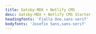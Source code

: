 ```yaml
---
title: Gatsby-MDX + Netlify CMS
desc: Gatsby-MDX + Netlify CMS Starter
headingfonts: 'Fjalla One,sans-serif'
bodyfonts: 'Josefin Sans,sans-serif'
---
```


